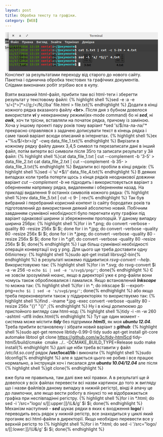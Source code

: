 ```yaml
---
layout: post
title: Обробка тексту та графіки.
category: [WEB]
---
```

![build](/assets/media/site-building.png?style=head)  
Конспект за результатами переходу від старого до нового сайту. Пакетна і одинична обробка текстових та графічних документів. Слідами виконаних робіт згрібаю все в купу.<!--more-->  

Взяти вказаний html-файл, прибити там всі html-теги і зберегти результат у текстовому файлі:
    {% highlight shell %}sed -e :a -e 's/&lt;[^&gt;]*&gt;//g;/&lt;/N;//ba' file.html &gt; file.txt{% endhighlight %}
Додати в кінці кожного рядка вказаного файлу **&lt;br&gt;**. Після дня з бубном довелося використати ***vi*** у неекранному режимі(ex-mode command) бо ні ***sed***, ні ***awk***, хоч ти трісни, вставляли на початок рядка, причому із заміною. Хоча у іншому проекті пару років тому варіант *sed 's/$/ла-ла-ла/'* прекрасно справлявся з задачею дописувати текст в кінець рядка і саме такий варіант всюди описаний в інтернетах.
    {% highlight shell %}ex +"%s/$/&lt;br&gt;/g" -cwq data_file_1.txt{% endhighlight %}
Вирізати в кожному рядку файлу даних 3,4,5 символ та перезаписати дані в інший файл, потім витерти всі символи після 35го та записати результат у 3й файл:
    {% highlight shell %}cat data_file_1.txt | cut --complement -b '3-5' &gt; data_file_2.txt
cat data_file_2.txt | cut --complement -b 35- &gt; data_file_3.txt{% endhighlight %}
Видалити всі пробіли в кінці рядків:
    {% highlight shell %}sed -i 's/ *$//' data_file_4.txt{% endhighlight %}
В деяких випадках коли треба потерти щось з кінця рядків неоднакової довжини варіант  *cut --complement -b* не підходить і використовується варіант з оберненням напрямку рядка, видаленням і оберненням назад. На прикладі видалення 9 останніх символів кожного рядка:
    {% highlight shell %}rev data_file_5.txt  | cut -c 9- | rev{% endhighlight %}
Так був вибраний і перебраний корисний контент із сайту бородатих років та підготовлений до використання деякий абсолютно новий. Побічним завданням сумнівної необхідності було перегнати купу графіки під варіант однакової ширини зі збереженням пропорцій. У даному випадку ширина 256px:
    {% highlight shell %}for i in *.png; do convert -verbose -quality 80 -resize 256x $i $i; done
for i in *.jpg; do convert -verbose -quality 80 -resize 256x $i $i; done
for i in *.jpeg; do convert -verbose -quality 80 -resize 256x $i $i; done
for i in *.gif; do convert -verbose -quality 80 -resize 256x $i $i; done{% endhighlight %}
І ще більш сумнівної необхідності операція конвертації svg у png. Для цього ще треба доставити одну бібліотеку:
    {% highlight shell %}sudo apt-get install librsvg2-bin{% endhighlight %}
в результаті можемо піддивитися *rsvg-convert --help*. Використовуємо так:
    {% highlight shell %}for i in *.svg; do rsvg-convert $i -a -w 256 -o `echo $i | sed -e 's/svg$/png/'`; done{% endhighlight %}
Є не зовсім зрозумілий нюанс, якщо в директорії уже є png-файли вони чомусь також оброблювалися і ламалися. Якщо встановлений ***Inkscape*** то можна так:
    {% highlight shell %}for i in *; do inkscape $i --export-png=`echo $i | sed -e 's/svg$/png/'`; done{% endhighlight %}
або якщо треба переконвертити також у піддиректоріях то виориствуємо так:
    {% highlight shell %}find . -iname \*.jpg -exec convert -verbose -quality 80 -resize 256x "{}" "{}" \;{% endhighlight %}
Ну і в кінці допилюємо до пристойного вигляду сам html-код:
    {% highlight shell %}tidy -i -m -w 260 -ashtml -utf8 index.html{% endhighlight %}
Тут ще один момент - система може містити ***tidy*** без підтримки ***html5***, як моя ***ubuntu 12.04***. Треба прибити встановлену і зібрати новий варіант з ***github***:
    {% highlight shell %}sudo apt-get remove libtidy-0.99-0 tidy
sudo apt-get install git-core automake libtool
git clone https://github.com/w3c/tidy-html5cd tidy-html5/build/cmake&nbsp;
cmake ../.. -DCMAKE_BUILD_TYPE=Release
sudo make install{% endhighlight %}
далі ще ніби треба вставити у файл */etc/ld.so.conf* рядок **/usr/local/lib** і виконати     {% highlight shell %}sudo ldconfig{% endhighlight %} але я здається цього не робив і все працює нормально, а інструкція хоч і писалася для ***ubuntu 10.04/12.04*** але після
    {% highlight shell %}git clone{% endhighlight %}

вже була не правильна, там далі вже мої правки.
А в результаті ще й довелося у всіх файлах перевести всі назви картинок до того ж вигляду що і назви файлів(в даному випадку в нижній регістр), вінді й апачу це до лампочки, але якщо вести роботу в лінуксі то не відображається графіка при неспівпадінні регістру.
    {% highlight shell %}for i in *.html; do sed -i '/src=\"logo/ s/[[:upper:]]/\L&amp;/g' $i $i; done{% endhighlight %}
Механізм наступний - ***sed*** шукає рядки в яких є входження **logo/** і переводить весь рядок у нижній регістр, все знаходиться у циклі який проганяє всі html-файли в директорії. Якщо необхідно перевести все у верхній регістр то
    {% highlight shell %}for i in *.html; do sed -i '/src=\"logo/ s/[[:lower:]]/\U&amp;/g' $i $i; done{% endhighlight %}
